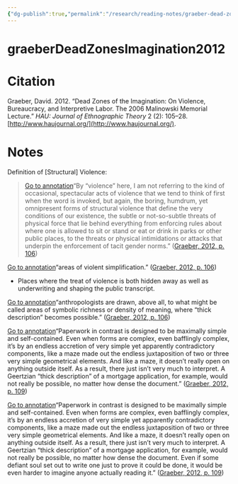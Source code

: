 ```yaml
---
{"dg-publish":true,"permalink":"/research/reading-notes/graeber-dead-zones-imagination2012/","tags":"gardenEntry"}
---
```


# graeberDeadZonesImagination2012

# Citation
Graeber, David. 2012. “Dead Zones of the Imagination: On Violence, Bureaucracy, and Interpretive Labor. The 2006 Malinowski Memorial Lecture.” _HAU: Journal of Ethnographic Theory_ 2 (2): 105–28. [http://www.haujournal.org/](http://www.haujournal.org/).

# Notes

Definition of [Structural] Violence: 
> [Go to annotation](zotero://open-pdf/library/items/6QT5LM6M?page=105&annotation=CLHQGRW2)“By “violence” here, I am not referring to the kind of occasional, spectacular acts of violence that we tend to think of first when the word is invoked, but again, the boring, humdrum, yet omnipresent forms of structural violence that define the very conditions of our existence, the subtle or not-so-subtle threats of physical force that lie behind everything from enforcing rules about where one is allowed to sit or stand or eat or drink in parks or other public places, to the threats or physical intimidations or attacks that underpin the enforcement of tacit gender norms.” ([Graeber, 2012, p. 106](zotero://select/library/items/EASIZ8BY))

[Go to annotation](zotero://open-pdf/library/items/6QT5LM6M?page=106&annotation=Y7KG3CPE)“areas of violent simplification.” ([Graeber, 2012, p. 106](zotero://select/library/items/EASIZ8BY)) 
- Places where the treat of violence is both hidden away as well as underwriting and shaping the public transcript.

[Go to annotation](zotero://open-pdf/library/items/6QT5LM6M?page=106&annotation=BDPXTEGY)“anthropologists are drawn, above all, to what might be called areas of symbolic richness or density of meaning, where “thick description” becomes possible.” ([Graeber, 2012, p. 106](zotero://select/library/items/EASIZ8BY))

[Go to annotation](zotero://open-pdf/library/items/6QT5LM6M?page=109&annotation=undefined)“Paperwork in contrast is designed to be maximally simple and self-contained. Even when forms are complex, even bafflingly complex, it’s by an endless accretion of very simple yet apparently contradictory components, like a maze made out the endless juxtaposition of two or three very simple geometrical elements. And like a maze, it doesn’t really open on anything outside itself. As a result, there just isn’t very much to interpret. A Geertzian “thick description” of a mortgage application, for example, would not really be possible, no matter how dense the document.” ([Graeber, 2012, p. 109](zotero://select/library/items/EASIZ8BY))

[Go to annotation](zotero://open-pdf/library/items/6QT5LM6M?page=109&annotation=3WT3SPPH)“Paperwork in contrast is designed to be maximally simple and self-contained. Even when forms are complex, even bafflingly complex, it’s by an endless accretion of very simple yet apparently contradictory components, like a maze made out the endless juxtaposition of two or three very simple geometrical elements. And like a maze, it doesn’t really open on anything outside itself. As a result, there just isn’t very much to interpret. A Geertzian “thick description” of a mortgage application, for example, would not really be possible, no matter how dense the document. Even if some defiant soul set out to write one just to prove it could be done, it would be even harder to imagine anyone actually reading it.” ([Graeber, 2012, p. 109](zotero://select/library/items/EASIZ8BY))